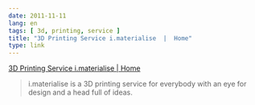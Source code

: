 ```yaml
---
date: 2011-11-11
lang: en
tags: [ 3d, printing, service ]
title: "3D Printing Service i.materialise  |  Home"
type: link
---
```


[3D Printing Service i.materialise  |  Home](http://i.materialise.com/)

> i.materialise is a 3D printing service for everybody with an eye for
> design and a head full of ideas.

